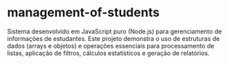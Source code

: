 # management-of-students
Sistema desenvolvido em JavaScript puro (Node.js) para gerenciamento de informações de estudantes. Este projeto demonstra o uso de estruturas de dados (arrays e objetos) e operações essenciais para processamento de listas, aplicação de filtros, cálculos estatísticos e geração de relatórios.
